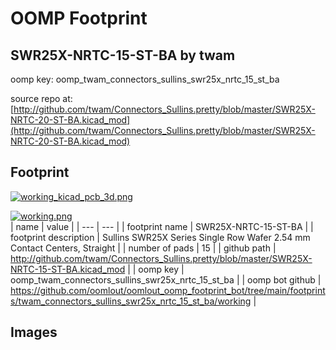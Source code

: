 # OOMP Footprint  
## SWR25X-NRTC-15-ST-BA  by twam  
  
oomp key: oomp_twam_connectors_sullins_swr25x_nrtc_15_st_ba  
  
source repo at: [http://github.com/twam/Connectors_Sullins.pretty/blob/master/SWR25X-NRTC-20-ST-BA.kicad_mod](http://github.com/twam/Connectors_Sullins.pretty/blob/master/SWR25X-NRTC-20-ST-BA.kicad_mod)  
## Footprint  
  
[![working_kicad_pcb_3d.png](working_kicad_pcb_3d_600.png)](working_kicad_pcb_3d.png)  
  
[![working.png](working_600.png)](working.png)  
| name | value | 
| --- | --- | 
| footprint name | SWR25X-NRTC-15-ST-BA | 
| footprint description | Sullins SWR25X Series Single Row Wafer 2.54 mm Contact Centers, Straight | 
| number of pads | 15 | 
| github path | http://github.com/twam/Connectors_Sullins.pretty/blob/master/SWR25X-NRTC-15-ST-BA.kicad_mod | 
| oomp key | oomp_twam_connectors_sullins_swr25x_nrtc_15_st_ba | 
| oomp bot github | https://github.com/oomlout/oomlout_oomp_footprint_bot/tree/main/footprints/twam_connectors_sullins_swr25x_nrtc_15_st_ba/working | 
## Images  
